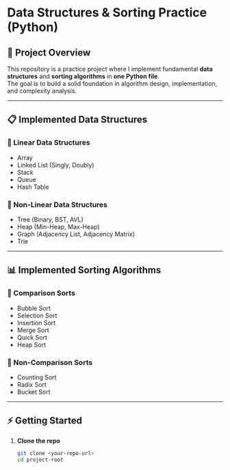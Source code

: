 # Data Structures & Sorting Practice (Python)

## 📌 Project Overview
This repository is a practice project where I implement fundamental **data structures** and **sorting algorithms** in **one Python file**.  
The goal is to build a solid foundation in algorithm design, implementation, and complexity analysis.

---

## 📋 Implemented Data Structures

### 🔹 Linear Data Structures
- Array  
- Linked List (Singly, Doubly)  
- Stack  
- Queue  
- Hash Table  

### 🔹 Non-Linear Data Structures
- Tree (Binary, BST, AVL)  
- Heap (Min-Heap, Max-Heap)  
- Graph (Adjacency List, Adjacency Matrix)  
- Trie  

---

## 📊 Implemented Sorting Algorithms

### 🔹 Comparison Sorts
- Bubble Sort  
- Selection Sort  
- Insertion Sort  
- Merge Sort  
- Quick Sort  
- Heap Sort  

### 🔹 Non-Comparison Sorts
- Counting Sort  
- Radix Sort  
- Bucket Sort  

---

## ⚡ Getting Started

1. **Clone the repo**
   ```bash
   git clone <your-repo-url>
   cd project-root
